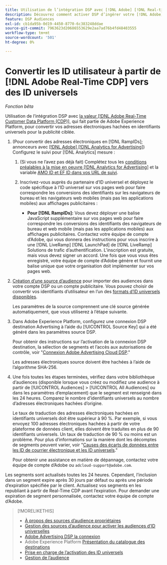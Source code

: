 ```yaml
---
title: Utilisation de l’intégration DSP avec [!DNL Adobe] [!DNL Real-time CDP]
description: Découvrez comment activer DSP d’ingérer votre [!DNL Adobe] [!DNL Real-time CDP] segments propriétaires.
feature: DSP Audiences
exl-id: cb1da95b-0d19-4450-8770-6c383248ddae
source-git-commit: 7963623d20686553629e2aa7ad76b4fd48403555
workflow-type: tm+mt
source-wordcount: '501'
ht-degree: 0%

---
```


# Convertir les ID utilisateur à partir de [!DNL Adobe Real-Time CDP] vers des ID universels

*Fonction bêta*

Utilisation de l’intégration DSP avec [la valeur [!DNL Adobe Real-Time Customer Data Platform (CDP)]](https://experienceleague.adobe.com/docs/experience-platform/rtcdp/overview.html), qui fait partie de Adobe Experience Platform, pour convertir vos adresses électroniques hachées en identifiants universels pour la publicité ciblée.

1. (Pour convertir des adresses électroniques en [!DNL RampIDs]<!-- or [!DNL ID5] IDs -->; annonceurs avec [[!DNL Adobe] [!DNL Analytics for Advertising]](/help/integrations/analytics/overview.md)) Configurez le suivi pour [!DNL Analytics] mesure :

   1. (Si vous ne l’avez pas déjà fait) Complétez tous les [conditions préalables à la mise en oeuvre [!DNL Analytics for Advertising]](/help/integrations/analytics/prerequisites.md) et la variable [AMO ID et EF ID dans vos URL de suivi](/help/integrations/analytics/ids.md).

   1. Inscrivez-vous auprès du partenaire d’ID universel et déployez le code spécifique à l’ID universel sur vos pages web pour faire correspondre les conversions des identifiants sur les navigateurs de bureau et les navigateurs web mobiles (mais pas les applications mobiles) aux affichages publicitaires :

      * **Pour [!DNL RampIDs]:** Vous devez déployer une balise JavaScript supplémentaire sur vos pages web pour faire correspondre les conversions des identifiants des navigateurs de bureau et web mobile (mais pas les applications mobiles) aux affichages publicitaires. Contactez votre équipe de compte d’Adobe, qui vous donnera des instructions pour vous inscrire à une [!DNL LiveRamp] [!DNL LaunchPad] de [!DNL LiveRamp] Solutions de trafic d’authentification. L&#39;inscription est gratuite, mais vous devez signer un accord. Une fois que vous vous êtes enregistré, votre équipe de compte d’Adobe génère et fournit une balise unique que votre organisation doit implémenter sur vos pages web.

1. [Création d’une source d’audience](source-manage.md) pour importer des audiences dans votre compte DSP ou un compte publicitaire. Vous pouvez choisir de convertir vos identifiants d’utilisateur en l’un des [formats d’ID universels disponibles](source-about.md).

   Les paramètres de la source comprennent une clé source générée automatiquement, que vous utiliserez à l’étape suivante.

1. Dans Adobe Experience Platform, configurez une connexion DSP destination Advertising à l’aide du [!UICONTROL Source Key] qui a été généré dans les paramètres source DSP.

   Pour obtenir des instructions sur l’activation de la connexion DSP destination, la sélection de segments et l’accès aux autorisations de contrôle, voir &quot;[Connexion Adobe Advertising Cloud DSP](https://experienceleague.adobe.com/docs/experience-platform/destinations/catalog/advertising/adobe-advertising-cloud-connection.html).&quot;

   Les adresses électroniques source doivent être hachées à l’aide de l’algorithme SHA-256.

1. Une fois toutes les étapes terminées, vérifiez dans votre bibliothèque d’audiences (disponible lorsque vous créez ou modifiez une audience à partir de [!UICONTROL Audiences] > [!UICONTROL All Audiences] ou dans les paramètres d’emplacement) que le segment est renseigné dans les 24 heures. Comparez le nombre d’identifiants universels au nombre d’adresses électroniques hachées d’origine.

   Le taux de traduction des adresses électroniques hachées en identifiants universels doit être supérieur à 90 %. Par exemple, si vous envoyez 100 adresses électroniques hachées à partir de votre plateforme de données client, elles doivent être traduites en plus de 90 identifiants universels. Un taux de traduction de 90 % ou moins est un problème. Pour plus d’informations sur la manière dont les décomptes de segments peuvent varier, voir &quot;[Causes des écarts de données entre les ID de courrier électronique et les ID universels](#universal-ids-data-variances).&quot;

   Pour obtenir une assistance en matière de dépannage, contactez votre équipe de compte d’Adobe ou `adcloud-support@adobe.com`.

Les segments sont actualisés toutes les 24 heures. Cependant, l’inclusion dans un segment expire après 30 jours par défaut ou après une période d’expiration spécifiée par le client. Actualisez vos segments en les republiant à partir de Real-Time CDP avant l’expiration. Pour demander une expiration de segment personnalisée, contactez votre équipe de compte d’Adobe.

>[!MORELIKETHIS]
>
>* [À propos des sources d’audience propriétaires](/help/dsp/audiences/sources/source-about.md)
>* [Gestion des sources d’audience pour activer les audiences d’ID universelles](source-manage.md)
>* [Adobe Advertising DSP la connexion](https://experienceleague.adobe.com/docs/experience-platform/destinations/catalog/advertising/adobe-advertising-cloud-connection.html)
>* Adobe Experience Platform [Présentation du catalogue des destinations](https://experienceleague.adobe.com/docs/experience-platform/destinations/catalog/overview.html)
>* [Prise en charge de l’activation des ID universels](/help/dsp/audiences/universal-ids.md)
>* [Gestion de l’audience](/help/dsp/audiences/audience-about.md)
